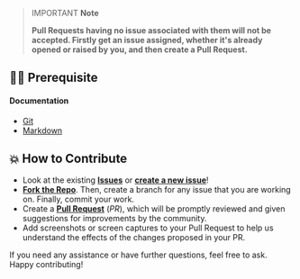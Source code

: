 > IMPORTANT **Note**
>
> **Pull Requests having no issue associated with them will not be accepted. Firstly get an issue assigned, whether it's already opened or raised by you, and then create a Pull Request.**

## 👨‍💻 Prerequisite

#### Documentation

- [Git](https://git-scm.com/)
- [Markdown](https://www.markdownguide.org/basic-syntax/)

## 💥 How to Contribute

- Look at the existing [**Issues**](https://github.com/Pradumnasaraf/Navigating-Docker-With-Captains/issues) or [**create a new issue**](https://github.com/Pradumnasaraf/Navigating-Docker-With-Captains/issues/new/choose)!
- [**Fork the Repo**](https://github.com/Pradumnasaraf/Navigating-Docker-With-Captains/fork). Then, create a branch for any issue that you are working on. Finally, commit your work.
- Create a **[Pull Request](https://github.com/Pradumnasaraf/Navigating-Docker-With-Captains/compare)** (_PR_), which will be promptly reviewed and given suggestions for improvements by the community.
- Add screenshots or screen captures to your Pull Request to help us understand the effects of the changes proposed in your PR.

If you need any assistance or have further questions, feel free to ask. Happy contributing!
